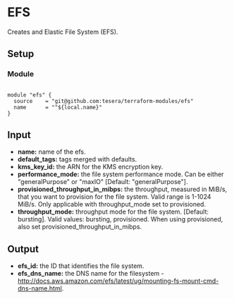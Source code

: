 # EFS
Creates and Elastic File System (EFS).

## Setup
### Module
```hcl-terraform

module "efs" {
  source    = "git@github.com:tesera/terraform-modules/efs"
  name      = ""${local.name}"
}

```

## Input
- **name:** name of the efs.
- **default_tags:** tags merged with defaults.
- **kms_key_id:** the ARN for the KMS encryption key. 
- **performance_mode:** the file system performance mode. Can be either "generalPurpose" or "maxIO" [Default: "generalPurpose"].
- **provisioned_throughput_in_mibps:** the throughput, measured in MiB/s, that you want to provision for the file system. Valid range is 1-1024 MiB/s. Only applicable with throughput_mode set to provisioned.
- **throughput_mode:** throughput mode for the file system. [Default: bursting]. Valid values: bursting, provisioned. When using provisioned, also set provisioned_throughput_in_mibps.

## Output
- **efs_id:** the ID that identifies the file system.
- **efs_dns_name:** the DNS name for the filesystem - http://docs.aws.amazon.com/efs/latest/ug/mounting-fs-mount-cmd-dns-name.html.
